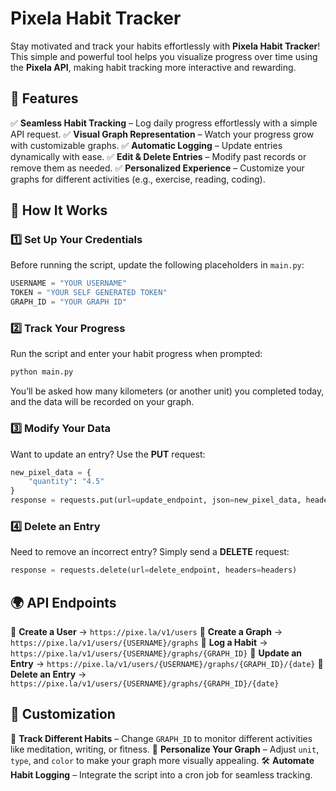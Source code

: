 # Pixela Habit Tracker

Stay motivated and track your habits effortlessly with **Pixela Habit Tracker**! This simple and powerful tool helps you visualize progress over time using the **Pixela API**, making habit tracking more interactive and rewarding.

## 🚀 Features

✅ **Seamless Habit Tracking** – Log daily progress effortlessly with a simple API request.
✅ **Visual Graph Representation** – Watch your progress grow with customizable graphs.
✅ **Automatic Logging** – Update entries dynamically with ease.
✅ **Edit & Delete Entries** – Modify past records or remove them as needed.
✅ **Personalized Experience** – Customize your graphs for different activities (e.g., exercise, reading, coding).

## 🔧 How It Works

### 1️⃣ Set Up Your Credentials
Before running the script, update the following placeholders in `main.py`:
```python
USERNAME = "YOUR USERNAME"
TOKEN = "YOUR SELF GENERATED TOKEN"
GRAPH_ID = "YOUR GRAPH ID"
```

### 2️⃣ Track Your Progress
Run the script and enter your habit progress when prompted:
```bash
python main.py
```
You’ll be asked how many kilometers (or another unit) you completed today, and the data will be recorded on your graph.

### 3️⃣ Modify Your Data
Want to update an entry? Use the **PUT** request:
```python
new_pixel_data = {
    "quantity": "4.5"
}
response = requests.put(url=update_endpoint, json=new_pixel_data, headers=headers)
```

### 4️⃣ Delete an Entry
Need to remove an incorrect entry? Simply send a **DELETE** request:
```python
response = requests.delete(url=delete_endpoint, headers=headers)
```

## 🌍 API Endpoints

🔹 **Create a User** → `https://pixe.la/v1/users`
🔹 **Create a Graph** → `https://pixe.la/v1/users/{USERNAME}/graphs`
🔹 **Log a Habit** → `https://pixe.la/v1/users/{USERNAME}/graphs/{GRAPH_ID}`
🔹 **Update an Entry** → `https://pixe.la/v1/users/{USERNAME}/graphs/{GRAPH_ID}/{date}`
🔹 **Delete an Entry** → `https://pixe.la/v1/users/{USERNAME}/graphs/{GRAPH_ID}/{date}`

## 🎨 Customization

🎯 **Track Different Habits** – Change `GRAPH_ID` to monitor different activities like meditation, writing, or fitness.
🎨 **Personalize Your Graph** – Adjust `unit`, `type`, and `color` to make your graph more visually appealing.
🛠 **Automate Habit Logging** – Integrate the script into a cron job for seamless tracking.
